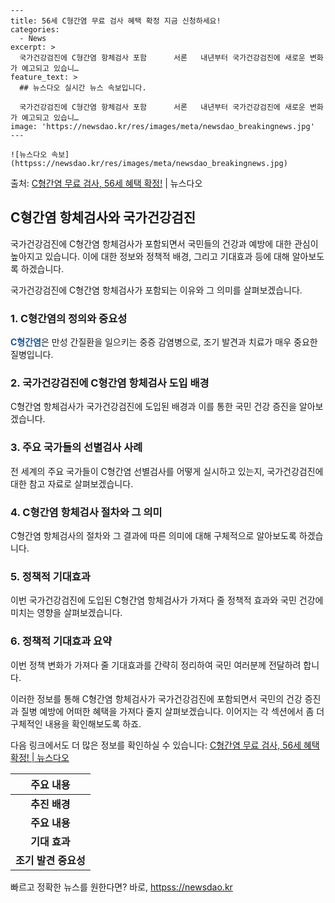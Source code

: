     ---
    title: 56세 C형간염 무료 검사 혜택 확정 지금 신청하세요!
    categories:
      - News
    excerpt: >
      국가건강검진에 C형간염 항체검사 포함      서론   내년부터 국가건강검진에 새로운 변화가 예고되고 있습니…
    feature_text: >
      ## 뉴스다오 실시간 뉴스 속보입니다.
    
      국가건강검진에 C형간염 항체검사 포함      서론   내년부터 국가건강검진에 새로운 변화가 예고되고 있습니…
    image: 'https://newsdao.kr/res/images/meta/newsdao_breakingnews.jpg'
    ---
    
    ![뉴스다오 속보](httpss://newsdao.kr/res/images/meta/newsdao_breakingnews.jpg)

<p>출처: <a href="httpss://newsdao.kr/4596" rel="dofollow">C형간염 무료 검사, 56세 혜택 확정!</a> | 뉴스다오</p>

<h2 data-ke-size="size26">C형간염 항체검사와 국가건강검진</h2>
국가건강검진에 C형간염 항체검사가 포함되면서 국민들의 건강과 예방에 대한 관심이 높아지고 있습니다. 이에 대한 정보와 정책적 배경, 그리고 기대효과 등에 대해 알아보도록 하겠습니다.

<p data-ke-size="size16">국가건강검진에 C형간염 항체검사가 포함되는 이유와 그 의미를 살펴보겠습니다.</p>

<h3>1. C형간염의 정의와 중요성</h3>
<b><span style="color: #1a5490;">C형간염</span></b>은 만성 간질환을 일으키는 중증 감염병으로, 조기 발견과 치료가 매우 중요한 질병입니다.

<h3>2. 국가건강검진에 C형간염 항체검사 도입 배경</h3>
C형간염 항체검사가 국가건강검진에 도입된 배경과 이를 통한 국민 건강 증진을 알아보겠습니다.

<h3>3. 주요 국가들의 선별검사 사례</h3>
전 세계의 주요 국가들이 C형간염 선별검사를 어떻게 실시하고 있는지, 국가건강검진에 대한 참고 자료로 살펴보겠습니다.

<h3>4. C형간염 항체검사 절차와 그 의미</h3>
C형간염 항체검사의 절차와 그 결과에 따른 의미에 대해 구체적으로 알아보도록 하겠습니다.

<h3>5. 정책적 기대효과</h3>
이번 국가건강검진에 도입된 C형간염 항체검사가 가져다 줄 정책적 효과와 국민 건강에 미치는 영향을 살펴보겠습니다.

<h3>6. 정책적 기대효과 요약</h3>
이번 정책 변화가 가져다 줄 기대효과를 간략히 정리하여 국민 여러분께 전달하려 합니다.

이러한 정보를 통해 C형간염 항체검사가 국가건강검진에 포함되면서 국민의 건강 증진과 질병 예방에 어떠한 혜택을 가져다 줄지 살펴보겠습니다. 이어지는 각 섹션에서 좀 더 구체적인 내용을 확인해보도록 하죠. 

다음 링크에서도 더 많은 정보를 확인하실 수 있습니다: <a href="httpss://newsdao.kr/4596">C형간염 무료 검사, 56세 혜택 확정! | 뉴스다오</a>

<table>
	<thead>
		<tr>
			<th style="text-align: center;">주요 내용</th>
		</tr>
	</thead>
	<tbody>
		<tr>
			<td style="text-align: center; height: 17px;"><b>추진 배경</b></td>
		</tr>
		<tr>
			<td style="text-align: center; height: 17px;"><b>주요 내용</b></td>
		</tr>
		<tr>
			<td style="text-align: center; height: 17px;"><b>기대 효과</b></td>
		</tr>
		<tr>
			<td style="text-align: center; height: 17px;"><b>조기 발견 중요성</b></td>
		</tr>
	</tbody>
</table> 

빠르고 정확한 뉴스를 원한다면? 바로, <a href="httpss://newsdao.kr" rel="dofollow">httpss://newsdao.kr</a>


    